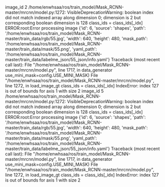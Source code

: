 image_id 2
/home/enwhsaa/ros/train_model/Mask_RCNN-master/mrcnn/model.py:1272: VisibleDeprecationWarning: boolean index did not match indexed array along dimension 0; dimension is 2 but corresponding boolean dimension is 128
  class_ids = class_ids[_idx]
ERROR:root:Error processing image {'id': 6, 'source': 'shapes', 'path': '/home/enwhsaa/ros/train_model/Mask_RCNN-master/train_data/rgb/55.jpg', 'width': 640, 'height': 480, 'mask_path': '/home/enwhsaa/ros/train_model/Mask_RCNN-master/train_data/mask/55.png', 'yaml_path': '/home/enwhsaa/ros/train_model/Mask_RCNN-master/train_data/labelme_json/55_json/info.yaml'}
Traceback (most recent call last):
  File "/home/enwhsaa/ros/train_model/Mask_RCNN-master/mrcnn/model.py", line 1717, in data_generator
    use_mini_mask=config.USE_MINI_MASK)
  File "/home/enwhsaa/ros/train_model/Mask_RCNN-master/mrcnn/model.py", line 1272, in load_image_gt
    class_ids = class_ids[_idx]
IndexError: index 127 is out of bounds for axis 1 with size 2
image_id 5
/home/enwhsaa/ros/train_model/Mask_RCNN-master/mrcnn/model.py:1272: VisibleDeprecationWarning: boolean index did not match indexed array along dimension 0; dimension is 2 but corresponding boolean dimension is 128
  class_ids = class_ids[_idx]
ERROR:root:Error processing image {'id': 6, 'source': 'shapes', 'path': '/home/enwhsaa/ros/train_model/Mask_RCNN-master/train_data/rgb/55.jpg', 'width': 640, 'height': 480, 'mask_path': '/home/enwhsaa/ros/train_model/Mask_RCNN-master/train_data/mask/55.png', 'yaml_path': '/home/enwhsaa/ros/train_model/Mask_RCNN-master/train_data/labelme_json/55_json/info.yaml'}
Traceback (most recent call last):
  File "/home/enwhsaa/ros/train_model/Mask_RCNN-master/mrcnn/model.py", line 1717, in data_generator
    use_mini_mask=config.USE_MINI_MASK)
  File "/home/enwhsaa/ros/train_model/Mask_RCNN-master/mrcnn/model.py", line 1272, in load_image_gt
    class_ids = class_ids[_idx]
IndexError: index 127 is out of bounds for axis 1 with size 2

